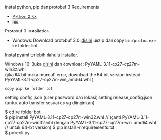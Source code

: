 instal python, pip dan protobuf 3
Requirements

- [Python 2.7.x](http://docs.python-guide.org/en/latest/starting/installation/)
- [pip](https://pip.pypa.io/en/stable/installing/)


Protobuf 3 installation


- Windows: Download protobuf 3.0: [disini](https://github.com/google/protobuf/releases/download/v3.0.0-beta-4/protoc-3.0.0-beta-4-win32.zip) unzip dan copy `bin/protoc.exe` ke folder bot.





Instal pyaml terlebih dahulu  [installer](http://pyyaml.org/wiki/PyYAML).

Windows 10:
   Buka [disini](http://www.lfd.uci.edu/~gohlke/pythonlibs/#pyyaml) dan download: PyYAML-3.11-cp27-cp27m-win32.whl   
    (jika 64 bit maka muncul' error,
    download the 64 bit version instead: PyYAML-3.11-cp27-cp27m-win_amd64.whl )
```
copy pip ke folder bot

```
setting config.json (user password dan lokasi)
setting release_config.json (untuk auto transfer sesuai cp yg diinginkan)

$ cd ke folder bot  
$ pip install PyYAML-3.11-cp27-cp27m-win32.whl
// (ganti PyYAML-3.11-cp27-cp27m-win32.whl dengan PyYAML-3.11-cp27-cp27m-win_amd64.whl
// untuk 64-bit version)
$ pip install -r requirements.txt  
$ pokecli.py 
